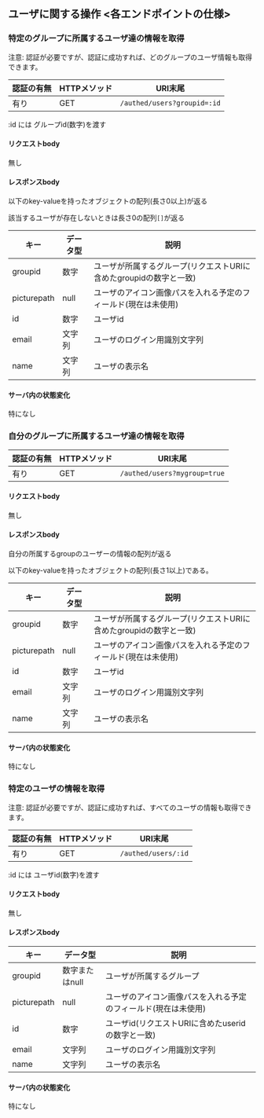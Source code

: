 ## ユーザに関する操作 <各エンドポイントの仕様>

### 特定のグループに所属するユーザ達の情報を取得

注意: 認証が必要ですが、認証に成功すれば、どのグループのユーザ情報も取得できます。

| 認証の有無 | HTTPメソッド | URI末尾 |
----|----|----
| 有り | GET | `/authed/users?groupid=:id` |

:id には グループid(数字)を渡す

#### リクエストbody

無し

#### レスポンスbody

以下のkey-valueを持ったオブジェクトの配列(長さ0以上)が返る

該当するユーザが存在しないときは長さ0の配列`[]`が返る

| キー | データ型 | 説明 |
----|----|----
| groupid | 数字 | ユーザが所属するグループ(リクエストURIに含めたgroupidの数字と一致) |
| picturepath | null | ユーザのアイコン画像パスを入れる予定のフィールド(現在は未使用) |
| id | 数字 | ユーザid |
| email | 文字列 | ユーザのログイン用識別文字列 |
| name | 文字列 | ユーザの表示名 |

#### サーバ内の状態変化

特になし

### 自分のグループに所属するユーザ達の情報を取得

| 認証の有無 | HTTPメソッド | URI末尾 |
----|----|----
| 有り | GET | `/authed/users?mygroup=true` |

#### リクエストbody

無し

#### レスポンスbody

自分の所属するgroupのユーザーの情報の配列が返る

以下のkey-valueを持ったオブジェクトの配列(長さ1以上)である。

| キー | データ型 | 説明 |
----|----|----
| groupid | 数字 | ユーザが所属するグループ(リクエストURIに含めたgroupidの数字と一致) |
| picturepath | null | ユーザのアイコン画像パスを入れる予定のフィールド(現在は未使用) |
| id | 数字 | ユーザid |
| email | 文字列 | ユーザのログイン用識別文字列 |
| name | 文字列 | ユーザの表示名 |

#### サーバ内の状態変化

特になし


### 特定のユーザの情報を取得

注意: 認証が必要ですが、認証に成功すれば、すべてのユーザの情報も取得できます。

| 認証の有無 | HTTPメソッド | URI末尾 |
----|----|----
| 有り | GET | `/authed/users/:id` |

:id には ユーザid(数字)を渡す

#### リクエストbody

無し

#### レスポンスbody

| キー | データ型 | 説明 |
----|----|----
| groupid | 数字またはnull | ユーザが所属するグループ |
| picturepath | null | ユーザのアイコン画像パスを入れる予定のフィールド(現在は未使用) |
| id | 数字 | ユーザid(リクエストURIに含めたuseridの数字と一致) |
| email | 文字列 | ユーザのログイン用識別文字列 |
| name | 文字列 | ユーザの表示名 |

#### サーバ内の状態変化

特になし

